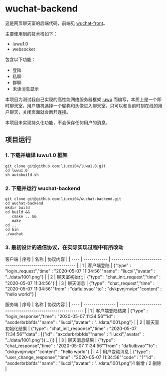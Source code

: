 # wuchat-backend

这是网页聊天室的后端代码，前端见 [wuchat-front](https://github.com/liucxi04/wuchat-front)。

主要使用到的技术栈如下：
 - luwu1.0
 - websocket
 
包含以下功能：
 - 登陆
 - 私聊
 - 群聊
 - 未读消息显示
 
本项目为测试我自己实现的高性能网络服务器框架 [luwu](https://github.com/liucxi04/luwu1.0) 而编写，本质上是一个即时聊天室，用户随机选择一个昵称和头像进入聊天室，只可以和当前时刻在线的用户聊天，关闭页面就会断开连接。

本项目未实现持久化功能，不会保存任何用户的消息。

## 项目运行

### 1. 下载并编译 luwu1.0 框架
```shell
git clone git@github.com:liucxi04/luwu1.0.git
cd luwu1.0
sh autobuild.sh
```
### 2. 下载并运行 wuchat-backend
```shell
git clone git@github.com:liucxi04/wuchat-backend.git
cd wuchat-backend
mkdir build
cd build &&
   cmake .. &&
   make
cd ..
cd bin
./wuchat
```

### 3. 最初设计的通信协议，在实际实现过程中有所改动
客户端
| 序号 | 名称         | 协议内容                                                     |
| ---- | ------------ | ------------------------------------------------------------ |
| 1    | 客户端登陆   | {"type" : "login_request","time" :  "2020-05-07 11:34:56""name" : "liucxi","avatar" : "../data/1001.png"} |
| 2    | 聊天室初始化 | {"type" : "chat_init_request","time" :  "2020-05-07 11:34:56"} |
| 3    | 聊天消息     | {"type" : "chat_request","time" :  "2020-05-07 11:34:56""from" : "dafiulbvao""to" : "dvkpvnjrnvipr""content" : "hello world"} |

服务端
| 序号 | 名称             | 协议内容                                                     |
| ---- | ---------------- | ------------------------------------------------------------ |
| 1    | 客户端登陆结果   | {"type" : "login_response","time" :  "2020-05-07 11:34:56""id" : "axcderbrbbfds""name" : "liucxi","avatar" : "../data/1001.png"} |
| 2    | 聊天室初始化结果 | {"type" : "chat_init_response","time" :  "2020-05-07 11:34:56""data" : [{"id" : "axcderbrbbfds""name" : "liucxi","avatar" : "../data/1001.png"}{...}]} |
| 3    | 聊天消息结果     | {"type" : "chat_response","time" :  "2020-05-07 11:34:56""from" : "dafiulbvao""to" : "dvkpvnjrnvipr""content" : "hello world"} |
| 4    | 用户变动消息     | {"type" : "user_change_response","time" :  "2020-05-07 11:34:56""code" : "1""id" : "axcderbrbbfds""name" : "liucxi","avatar" : "../data/1001.png"}1 新增 / 2 删除 |
